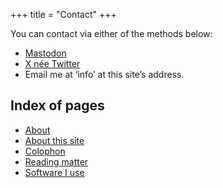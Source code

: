 +++
title = "Contact"
+++

You can contact via either of the methods below:

- [Mastodon](https://mastodon.social/@wordius)
- [X née Twitter](https://x.com/wordius)
- Email me at ‘info’ at this site’s address.

## Index of pages

- [About](/about)
- [About this site](/about-this-site)
- [Colophon](/colophon)
- [Reading matter](/reading)
- [Software I use](/uses)



